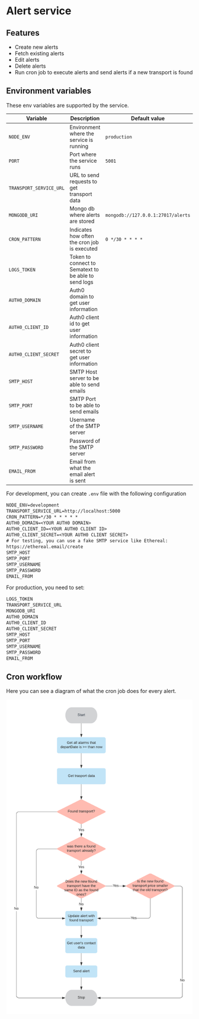 # Alert service

## Features

-   Create new alerts
-   Fetch existing alerts
-   Edit alerts
-   Delete alerts
-   Run cron job to execute alerts and send alerts if a new transport is found

## Environment variables

These env variables are supported by the service.

| Variable                | Description                                          | Default value                      |
| ----------------------- | ---------------------------------------------------- | ---------------------------------- |
| `NODE_ENV`              | Environment where the service is running             | `production`                       |
| `PORT`                  | Port where the service runs                          | `5001`                             |
| `TRANSPORT_SERVICE_URL` | URL to send requests to get transport data           |                                    |
| `MONGODB_URI`           | Mongo db where alerts are stored                     | `mongodb://127.0.0.1:27017/alerts` |
| `CRON_PATTERN`          | Indicates how often the cron job is executed         | `0 */30 * * * *`                   |
| `LOGS_TOKEN`            | Token to connect to Sematext to be able to send logs |                                    |
| `AUTH0_DOMAIN`          | Auth0 domain to get user information                 |                                    |
| `AUTH0_CLIENT_ID`       | Auth0 client id to get user information              |                                    |
| `AUTH0_CLIENT_SECRET`   | Auth0 client secret to get user information          |                                    |
| `SMTP_HOST`             | SMTP Host server to be able to send emails           |                                    |
| `SMTP_PORT`             | SMTP Port to be able to send emails                  |                                    |
| `SMTP_USERNAME`         | Username of the SMTP server                          |                                    |
| `SMTP_PASSWORD`         | Password of the SMTP server                          |                                    |
| `EMAIL_FROM`            | Email from what the email alert is sent              |                                    |

For development, you can create `.env` file with the following configuration

    NODE_ENV=development
    TRANSPORT_SERVICE_URL=http://localhost:5000
    CRON_PATTERN=*/30 * * * * *
    AUTH0_DOMAIN=<YOUR AUTH0 DOMAIN>
    AUTH0_CLIENT_ID=<YOUR AUTH0 CLIENT ID>
    AUTH0_CLIENT_SECRET=<YOUR AUTH0 CLIENT SECRET>
    # For testing, you can use a fake SMTP service like Ethereal: https://ethereal.email/create
    SMTP_HOST
    SMTP_PORT
    SMTP_USERNAME
    SMTP_PASSWORD
    EMAIL_FROM

For production, you need to set:

    LOGS_TOKEN
    TRANSPORT_SERVICE_URL
    MONGODB_URI
    AUTH0_DOMAIN
    AUTH0_CLIENT_ID
    AUTH0_CLIENT_SECRET
    SMTP_HOST
    SMTP_PORT
    SMTP_USERNAME
    SMTP_PASSWORD
    EMAIL_FROM

## Cron workflow

Here you can see a diagram of what the cron job does for every alert.

![Cron workflow](images/cron-workflow.png?raw=true)
